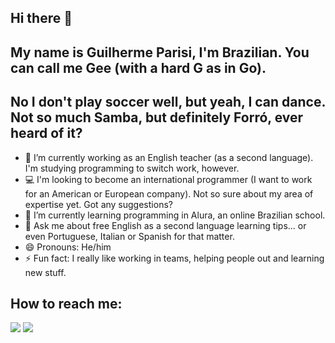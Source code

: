 ## Hi there 👋
## My name is Guilherme Parisi, I'm Brazilian. You can call me Gee (with a hard G as in Go).
## No I don't play soccer well, but yeah, I can dance. Not so much Samba, but definitely Forró, ever heard of it?

- 🔭 I’m currently working as an English teacher (as a second language). I'm studying programming to switch work, however.
- 💻 I'm looking to become an international programmer (I want to work for an American or European company). Not so sure about my area of expertise yet. Got any suggestions?
- 🌱 I’m currently learning programming in Alura, an online Brazilian school.
- 💬 Ask me about free English as a second language learning tips... or even Portuguese, Italian or Spanish for that matter.
- 😄 Pronouns: He/him
- ⚡ Fun fact: I really like working in teams, helping people out and learning new stuff.

## How to reach me:

<div>
<a href="https://instagram.com/teacher_guiparisi" target="_blank"><img loading="lazy" src="https://img.shields.io/badge/-Instagram-%23E4405F?style=for-the-badge&logo=instagram&logoColor=white" target="_blank"></a>
<a href = "mailto:pcbguilherme@gmail.com"><img loading="lazy" src="https://img.shields.io/badge/Gmail-D14836?style=for-the-badge&logo=gmail&logoColor=white" target="_blank"></a>
</div>
